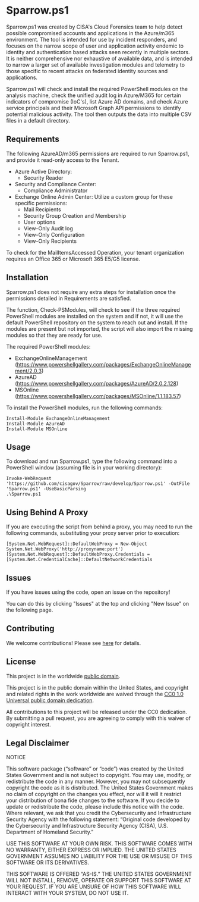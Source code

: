 # Sparrow.ps1 #

Sparrow.ps1 was created by CISA's Cloud Forensics team to help detect possible compromised accounts and applications in the Azure/m365 environment. The tool is intended for use by incident responders, and focuses on the narrow scope of user and application activity endemic to identity and authentication based attacks seen recently in multiple sectors. It is neither comprehensive nor exhaustive of available data, and is intended to narrow a larger set of available investigation modules and telemetry to those specific to recent attacks on federated identity sources and applications.
 
Sparrow.ps1 will check and install the required PowerShell modules on the analysis machine, check the unified audit log in Azure/M365 for certain indicators of compromise (IoC's), list Azure AD domains, and check Azure service principals and their Microsoft Graph API permissions to identify potential malicious activity. The tool then outputs the data into multiple CSV files in a default directory.

## Requirements ##

The following AzureAD/m365 permissions are required to run Sparrow.ps1, and provide it read-only access to the Tenant.

   - Azure Active Directory:
     - Security Reader
   - Security and Compliance Center:
     - Compliance Administrator
   - Exchange Online Admin Center: Utilize a custom group for these specific permissions:
     - Mail Recipients
     - Security Group Creation and Membership
     - User options
     - View-Only Audit log
     - View-Only Configuration
     - View-Only Recipients

To check for the MailItemsAccessed Operation, your tenant organization requires an Office 365 or Microsoft 365 E5/G5 license.

## Installation ##

Sparrow.ps1 does not require any extra steps for installation once the permissions detailed in Requirements are satisfied.

The function, Check-PSModules, will check to see if the three required PowerShell modules are installed on the system and if not, it will use the default PowerShell repository on the system to reach out and install. If the modules are present but not imported, the script will also import the missing modules so that they are ready for use.

The required PowerShell modules:

  - ExchangeOnlineManagement (https://www.powershellgallery.com/packages/ExchangeOnlineManagement/2.0.3)
  - AzureAD (https://www.powershellgallery.com/packages/AzureAD/2.0.2.128)
  - MSOnline (https://www.powershellgallery.com/packages/MSOnline/1.1.183.57)

To install the PowerShell modules, run the following commands:

```
Install-Module ExchangeOnlineManagement
Install-Module AzureAD
Install-Module MSOnline 
```

## Usage ##

To download and run Sparrow.ps1, type the following command into a PowerShell window (assuming file is in your working directory):

```
Invoke-WebRequest 'https://github.com/cisagov/Sparrow/raw/develop/Sparrow.ps1' -OutFile 'Sparrow.ps1' -UseBasicParsing
.\Sparrow.ps1
```

## Using Behind A Proxy ##

If you are executing the script from behind a proxy, you may need to run the following commands, substituting your proxy server prior to execution:

```
[System.Net.WebRequest]::DefaultWebProxy = New-Object System.Net.WebProxy('http://proxyname:port')
[System.Net.WebRequest]::DefaultWebProxy.Credentials = [System.Net.CredentialCache]::DefaultNetworkCredentials
```

## Issues ##

If you have issues using the code, open an issue on the repository!

You can do this by clicking "Issues" at the top and clicking "New Issue" on the following page.

## Contributing ##

We welcome contributions!  Please see [here](CONTRIBUTING.md) for details.

## License ##

This project is in the worldwide [public domain](LICENSE).

This project is in the public domain within the United States, and copyright and related rights in the work worldwide are waived through the [CC0 1.0 Universal public domain dedication](https://creativecommons.org/publicdomain/zero/1.0/).

All contributions to this project will be released under the CC0 dedication. By submitting a pull request, you are agreeing to comply with this waiver of copyright interest.

## Legal Disclaimer ##

NOTICE

This software package (“software” or “code”) was created by the United States Government and is not subject to copyright. You may use, modify, or redistribute the code in any manner. However, you may not subsequently copyright the code as it is distributed. The United States Government makes no claim of copyright on the changes you effect, nor will it will it restrict your distribution of bona fide changes to the software. If you decide to update or redistribute the code, please include this notice with the code. Where relevant, we ask that you credit the Cybersecurity and Infrastructure Security Agency with the following statement: “Original code developed by the Cybersecurity and Infrastructure Security Agency (CISA), U.S. Department of Homeland Security.”

USE THIS SOFTWARE AT YOUR OWN RISK. THIS SOFTWARE COMES WITH NO WARRANTY, EITHER EXPRESS OR IMPLIED. THE UNITED STATES GOVERNMENT ASSUMES NO LIABILITY FOR THE USE OR MISUSE OF THIS SOFTWARE OR ITS DERIVATIVES.

THIS SOFTWARE IS OFFERED “AS-IS.” THE UNITED STATES GOVERNMENT WILL NOT INSTALL, REMOVE, OPERATE OR SUPPORT THIS SOFTWARE AT YOUR REQUEST. IF YOU ARE UNSURE OF HOW THIS SOFTWARE WILL INTERACT WITH YOUR SYSTEM, DO NOT USE IT.
